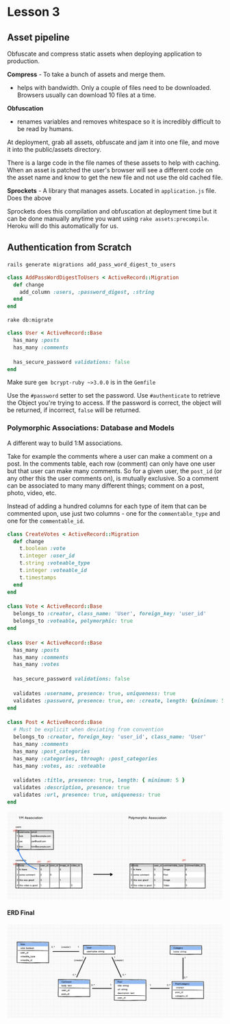 # Lesson 3
## Asset pipeline
Obfuscate and compress static assets when deploying application to production.

**Compress** - To take a bunch of assets and merge them.
* helps with bandwidth. Only a couple of files need to be downloaded. Browsers usually can download 10 files at a time.

**Obfuscation**
* renames variables and removes whitespace so it is incredibly difficult to be read by humans.

At deployment, grab all assets, obfuscate and jam it into one file, and move it into the public/assets directory.

There is a large code in the file names of these assets to help with caching. When an asset is patched the user's browser will see a different code on the asset name and know to get the new file and not use the old cached file.

**Sprockets** - A library that manages assets. Located in `application.js` file. Does the above

Sprockets does this compilation and obfuscation at deployment time but it can be done manually anytime you want using `rake assets:precompile`. Heroku will do this automatically for us.

## Authentication from Scratch
`rails generate migrations add_pass_word_digest_to_users`

```ruby
class AddPassWordDigestToUsers < ActiveRecord::Migration
  def change
    add_column :users, :password_digest, :string
  end
end
```

`rake db:migrate`

```ruby
class User < ActiveRecord::Base
  has_many :posts
  has_many :comments

  has_secure_password validations: false
end
```

Make sure `gem bcrypt-ruby ~>3.0.0` is in the `Gemfile`

Use the `#password` setter to set the password. Use `#authenticate` to retrieve the Object you're trying to access. If the password is correct, the object will be returned, if incorrect, `false` will be returned.

### Polymorphic Associations: Database and Models

A different way to build 1:M associations.

Take for example the comments where a user can make a comment on a post. In the comments table, each row (comment) can only have one user but that user can make many comments. So for a given user, the `post_id` (or any other this the user comments on), is mutually exclusive. So a comment can be associated to many many different things; comment on a post, photo, video, etc.

Instead of adding a hundred columns for each type of item that can be commented upon, use just two columns - one for the `commentable_type` and one for the `commentable_id`.

```ruby
class CreateVotes < ActiveRecord::Migration
  def change
    t.boolean :vote
    t.integer :user_id
    t.string :voteable_type
    t.integer :voteable_id
    t.timestamps
  end
end

class Vote < ActiveRecord::Base
  belongs_to :creator, class_name: 'User', foreign_key: 'user_id'
  belongs_to :voteable, polymorphic: true
end

class User < ActiveRecord::Base
  has_many :posts
  has_many :comments
  has_many :votes

  has_secure_password validations: false

  validates :username, presence: true, uniqueness: true
  validates :password, presence: true, on: :create, length: {minimum: 5}
end

class Post < ActiveRecord::Base
  # Must be explicit when deviating from convention
  belongs_to :creator, foreign_key: 'user_id', class_name: 'User'
  has_many :comments
  has_many :post_categories
  has_many :categories, through: :post_categories
  has_many :votes, as: :voteable

  validates :title, presence: true, length: { minimum: 5 }
  validates :description, presence: true
  validates :url, presence: true, uniqueness: true
end
```

![Polymorphic Tables](polymorphic_tables.jpg)

#### ERD Final
![ERD Final](ERD_final.jpg)
